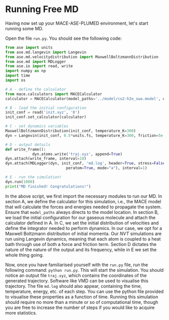 # Running Free MD

Having now set up your MACE-ASE-PLUMED environment, let's start running some MD. 

Open the file `run.py`. You should see the following code:

```python
from ase import units
from ase.md.langevin import Langevin
from ase.md.velocitydistribution import MaxwellBoltzmannDistribution
from ase.md import MDLogger
from ase.io import read, write
import numpy as np
import time
import os

# A - define the calculator
from mace.calculators import MACECalculator
calculator = MACECalculator(model_paths='../model/co2-h2o_swa.model', device='cpu')

# B - load the initial configuration
init_conf = read('init.xyz', '0')
init_conf.set_calculator(calculator)

# C - set dynamics variables
MaxwellBoltzmannDistribution(init_conf, temperature_K=300)
dyn = Langevin(init_conf, 0.5*units.fs, temperature_K=300, friction=5e-2)

# D - output details
def write_frame():
            dyn.atoms.write('traj.xyz', append=True)
dyn.attach(write_frame, interval=10)
dyn.attach(MDLogger(dyn, init_conf, 'md.log', header=True, stress=False,
                           peratom=True, mode="a"), interval=1)

# E - run the simulation!
dyn.run(1000)
print("MD finished! Congratulations!")
```

In the above script, we first import the necessary modules to run our MD. In section A, we define the calculator for this simulation, i.e., the MACE model that will calculate the forces and energies needed to propagate the system. Ensure that `model_paths` always directs to the model location. In section B, we load the initial configuration for our gaseous molecule and attach the calculator defined in A. In C, we set the initial distribution of velocities and define the integrator needed to perform dynamics. In our case, we opt for a Maxwell Boltzmann distribution of initial momenta. Our _NVT_ simulations are run using Langevin dynamics, meaning that each atom is coupled to a heat bath through use of both a force and friction term. Section D dictates the nature of the nature of the output and its frequency, while in E we set the whole thing going. 

Now, once you have familiarised yourself with the `run.py` file, run the following command: `python run.py`. This will start the simulation. You should notice an output file `traj.xyz`, which contains the coordinates of the generated trajectory. Software like VMD can be used to visualise this trajectory. The file `md.log` should also appear, containing the time, temperature, energy, etc. of each step. You can use the python file provided to visualise these properties as a function of time. Running this simulation should require no more than a minute or so of computational time, though you are free to increase the number of steps if you would like to acquire more statistics. 
